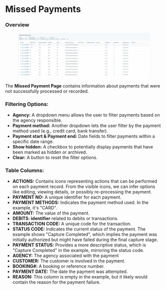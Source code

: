 # Missed Payments

### **Overview**

<figure><img src=".gitbook/assets/image (2) (1) (1) (1) (1) (1) (1) (1) (1).png" alt=""><figcaption></figcaption></figure>

The **Missed Payment Page** contains information about payments that were not successfully processed or recorded.

### **Filtering Options:**

* **Agency:** A dropdown menu allows the user to filter payments based on the agency responsible.
* **Payment method:** Another dropdown lets the user filter by the payment method used (e.g., credit card, bank transfer).
* **Payment start & Payment end:** Date fields to filter payments within a specific date range.
* **Show hidden:** A checkbox to potentially display payments that have been marked as hidden or archived.
* **Clear:** A button to reset the filter options.

### **Table Columns:**

* **ACTIONS:** Contains icons representing actions that can be performed on each payment record. From the visible icons, we can infer options like editing, viewing details, or possibly re-processing the payment.
* **PAYMENT NO:** A unique identifier for each payment.&#x20;
* **PAYMENT METHODS:** Indicates the payment method used. In the example, it's "CARD".
* **AMOUNT:** The value of the payment.
* **DEBITS: identifier** related to debits or transactions.
* **TRANSACTION CODE:** A unique code for the transaction.
* **STATUS CODE:** Indicates the current status of the payment. The example shows "Capture Completed", which implies the payment was initially authorized but might have failed during the final capture stage.
* **PAYMENT STATUS:** Provides a more descriptive status, which is "Capture Completed" in the example, mirroring the status code.
* **AGENCY:** The agency associated with the payment
* **CUSTOMER:** The customer is involved in the payment.
* **BOOKING#:** A booking or reference number.
* **PAYMENT DATE:** The date the payment was attempted.
* **REASON:** This column is empty in the example, but it likely would contain the reason for the payment failure.
